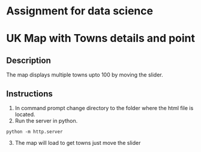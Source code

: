 
# Assignment for data science
# UK Map with Towns details and point

## Description

The map displays multiple towns upto 100 by moving the slider.

## Instructions

1. In command prompt change directory to the folder where the html file is located.
2. Run the server in python.
```
python -m http.server
```
3. The map will load to get towns just move the slider